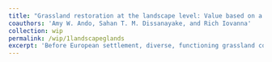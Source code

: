 ```yaml
---
title: "Grassland restoration at the landscape level: Value based on a nationally representative sample"
coauthors: 'Amy W. Ando, Sahan T. M. Dissanayake, and Rich Iovanna'
collection: wip
permalink: /wip/1landscapeglands
excerpt: 'Before European settlement, diverse, functioning grassland covered much of the major grassland regions in the Midwestern and Western parts of the U.S. Recent estimates suggest that nearly 80% of the historical extent of grasslands in this part of the country have been converted for agriculture and development and conversion continues today. Grasslands are important for carbon sequestration, controlling soil erosion, and providing pollinator habitat. USDA and other organizations know grassland restoration is valuable, but do not know how much people value their restoration at the landscape level. This research addresses this question for the Tallgrass, Mixed Grass, and Short Grass prairie regions using a nationally representative choice experiment survey of over 1,200 Americans. We focus on these prairie regions because over 76% of all acres enrolled in the USDA Conservation Reserve Program (CRP) in 2022 were located there, making these regions most likely to be the focus of a similar landscape-level restoration project. In the survey, we present each respondent with six choice tasks each including a program and status quo option. Program attributes include the size of the area restored to grassland, the quality of the restored grassland, the extent of public access on the restored land, and the annual cost of the program to each respondent’s household as an increase in federal taxes. This research also addresses two methodological questions relevant to the choice experiment literature. The first relates to the inclusion of factual but politically divisive information about climate change in the survey influences willingness to pay (WTP). The second explores whether including a follow-up question intended to help identify yea-sayers provides information in addition to more commonly used follow-up questions for hypothetical bias mitigation (e.g., consequentiality questions). We contracted with IPSOS to elicit responses to the survey from their Knowledge Panel. Data collection was completed in Fall 2023. The most preferred program (with the highest level of quality and highest level of public access without hunting) produces a total value to adult Americans of about $5.2 billion per million acres restored. This estimate more than exceeds the average cost the government incurred to enroll an additional million acres in USDA’s Conservation Reserve Program in 2022 ($80.83 million). We also find descriptive evidence suggesting that being exposed to factual, but politically divisive, information affects WTP among people who identify as a member of a major political party but has no effect on independents.'
---
```

